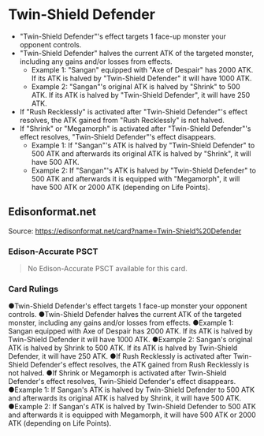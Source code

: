 # Twin-Shield Defender

*   "Twin-Shield Defender"'s effect targets 1 face-up monster your opponent controls.
*   "Twin-Shield Defender" halves the current ATK of the targeted monster, including any gains and/or losses from effects.
    *   Example 1: "Sangan" equipped with "Axe of Despair" has 2000 ATK. If its ATK is halved by "Twin-Shield Defender" it will have 1000 ATK.
    *   Example 2: "Sangan"'s original ATK is halved by "Shrink" to 500 ATK. If its ATK is halved by "Twin-Shield Defender", it will have 250 ATK.
*   If "Rush Recklessly" is activated after "Twin-Shield Defender"'s effect resolves, the ATK gained from "Rush Recklessly" is not halved.
*   If "Shrink" or "Megamorph" is activated after "Twin-Shield Defender"'s effect resolves, "Twin-Shield Defender"'s effect disappears.
    *   Example 1: If "Sangan"'s ATK is halved by "Twin-Shield Defender" to 500 ATK and afterwards its original ATK is halved by "Shrink", it will have 500 ATK.
    *   Example 2: If "Sangan"'s ATK is halved by "Twin-Shield Defender" to 500 ATK and afterwards it is equipped with "Megamorph", it will have 500 ATK or 2000 ATK (depending on Life Points).

## Edisonformat.net

Source: https://edisonformat.net/card?name=Twin-Shield%20Defender

### Edison-Accurate PSCT

> No Edison-Accurate PSCT available for this card.

### Card Rulings

●Twin-Shield Defender's effect targets 1 face-up monster your opponent controls.
●Twin-Shield Defender halves the current ATK of the targeted monster, including any gains and/or losses from effects.
●Example 1: Sangan equipped with Axe of Despair has 2000 ATK. If its ATK is halved by Twin-Shield Defender it will have 1000 ATK.
●Example 2: Sangan's original ATK is halved by Shrink to 500 ATK. If its ATK is halved by Twin-Shield Defender, it will have 250 ATK.
●If Rush Recklessly is activated after Twin-Shield Defender's effect resolves, the ATK gained from Rush Recklessly is not halved.
●If Shrink or Megamorph is activated after Twin-Shield Defender's effect resolves, Twin-Shield Defender's effect disappears.
●Example 1: If Sangan's ATK is halved by Twin-Shield Defender to 500 ATK and afterwards its original ATK is halved by Shrink, it will have 500 ATK.
●Example 2: If Sangan's ATK is halved by Twin-Shield Defender to 500 ATK and afterwards it is equipped with Megamorph, it will have 500 ATK or 2000 ATK (depending on Life Points).
            